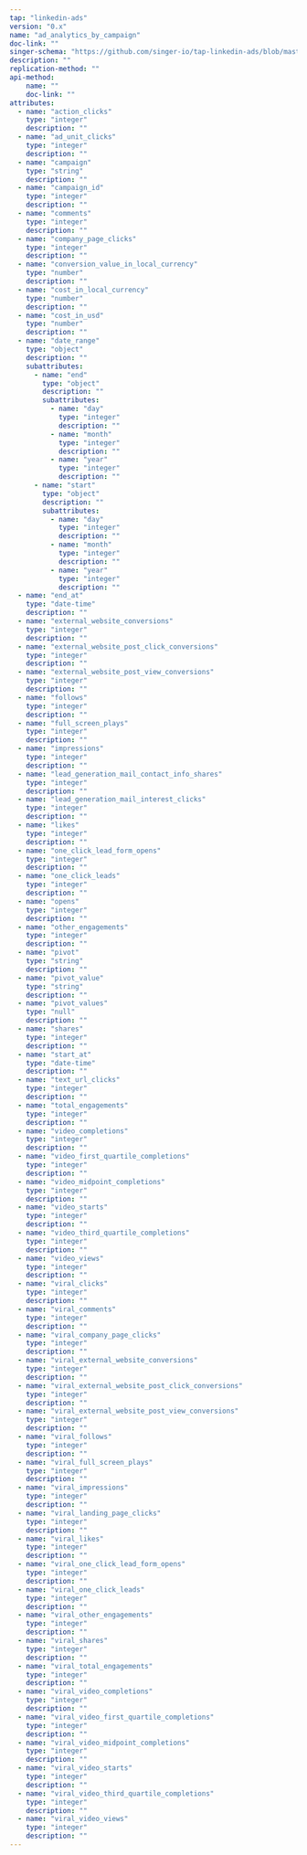 ```yaml
---
tap: "linkedin-ads"
version: "0.x"
name: "ad_analytics_by_campaign"
doc-link: ""
singer-schema: "https://github.com/singer-io/tap-linkedin-ads/blob/master/tap_linkedin_ads/schemas/ad_analytics_by_campaign.json"
description: ""
replication-method: ""
api-method:
    name: ""
    doc-link: ""
attributes:
  - name: "action_clicks"
    type: "integer"
    description: ""
  - name: "ad_unit_clicks"
    type: "integer"
    description: ""
  - name: "campaign"
    type: "string"
    description: ""
  - name: "campaign_id"
    type: "integer"
    description: ""
  - name: "comments"
    type: "integer"
    description: ""
  - name: "company_page_clicks"
    type: "integer"
    description: ""
  - name: "conversion_value_in_local_currency"
    type: "number"
    description: ""
  - name: "cost_in_local_currency"
    type: "number"
    description: ""
  - name: "cost_in_usd"
    type: "number"
    description: ""
  - name: "date_range"
    type: "object"
    description: ""
    subattributes:
      - name: "end"
        type: "object"
        description: ""
        subattributes:
          - name: "day"
            type: "integer"
            description: ""
          - name: "month"
            type: "integer"
            description: ""
          - name: "year"
            type: "integer"
            description: ""
      - name: "start"
        type: "object"
        description: ""
        subattributes:
          - name: "day"
            type: "integer"
            description: ""
          - name: "month"
            type: "integer"
            description: ""
          - name: "year"
            type: "integer"
            description: ""
  - name: "end_at"
    type: "date-time"
    description: ""
  - name: "external_website_conversions"
    type: "integer"
    description: ""
  - name: "external_website_post_click_conversions"
    type: "integer"
    description: ""
  - name: "external_website_post_view_conversions"
    type: "integer"
    description: ""
  - name: "follows"
    type: "integer"
    description: ""
  - name: "full_screen_plays"
    type: "integer"
    description: ""
  - name: "impressions"
    type: "integer"
    description: ""
  - name: "lead_generation_mail_contact_info_shares"
    type: "integer"
    description: ""
  - name: "lead_generation_mail_interest_clicks"
    type: "integer"
    description: ""
  - name: "likes"
    type: "integer"
    description: ""
  - name: "one_click_lead_form_opens"
    type: "integer"
    description: ""
  - name: "one_click_leads"
    type: "integer"
    description: ""
  - name: "opens"
    type: "integer"
    description: ""
  - name: "other_engagements"
    type: "integer"
    description: ""
  - name: "pivot"
    type: "string"
    description: ""
  - name: "pivot_value"
    type: "string"
    description: ""
  - name: "pivot_values"
    type: "null"
    description: ""
  - name: "shares"
    type: "integer"
    description: ""
  - name: "start_at"
    type: "date-time"
    description: ""
  - name: "text_url_clicks"
    type: "integer"
    description: ""
  - name: "total_engagements"
    type: "integer"
    description: ""
  - name: "video_completions"
    type: "integer"
    description: ""
  - name: "video_first_quartile_completions"
    type: "integer"
    description: ""
  - name: "video_midpoint_completions"
    type: "integer"
    description: ""
  - name: "video_starts"
    type: "integer"
    description: ""
  - name: "video_third_quartile_completions"
    type: "integer"
    description: ""
  - name: "video_views"
    type: "integer"
    description: ""
  - name: "viral_clicks"
    type: "integer"
    description: ""
  - name: "viral_comments"
    type: "integer"
    description: ""
  - name: "viral_company_page_clicks"
    type: "integer"
    description: ""
  - name: "viral_external_website_conversions"
    type: "integer"
    description: ""
  - name: "viral_external_website_post_click_conversions"
    type: "integer"
    description: ""
  - name: "viral_external_website_post_view_conversions"
    type: "integer"
    description: ""
  - name: "viral_follows"
    type: "integer"
    description: ""
  - name: "viral_full_screen_plays"
    type: "integer"
    description: ""
  - name: "viral_impressions"
    type: "integer"
    description: ""
  - name: "viral_landing_page_clicks"
    type: "integer"
    description: ""
  - name: "viral_likes"
    type: "integer"
    description: ""
  - name: "viral_one_click_lead_form_opens"
    type: "integer"
    description: ""
  - name: "viral_one_click_leads"
    type: "integer"
    description: ""
  - name: "viral_other_engagements"
    type: "integer"
    description: ""
  - name: "viral_shares"
    type: "integer"
    description: ""
  - name: "viral_total_engagements"
    type: "integer"
    description: ""
  - name: "viral_video_completions"
    type: "integer"
    description: ""
  - name: "viral_video_first_quartile_completions"
    type: "integer"
    description: ""
  - name: "viral_video_midpoint_completions"
    type: "integer"
    description: ""
  - name: "viral_video_starts"
    type: "integer"
    description: ""
  - name: "viral_video_third_quartile_completions"
    type: "integer"
    description: ""
  - name: "viral_video_views"
    type: "integer"
    description: ""
---
```

